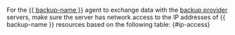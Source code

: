 For the [{{ backup-name }}](../../../backup/concepts/agent.md) agent to exchange data with the [backup provider](../../../backup/concepts/index.md#providers) servers, make sure the server has network access to the IP addresses of {{ backup-name }} resources based on the following table: {#ip-access}
